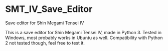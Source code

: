 # SMT_IV_Save_Editor
Save editor for Shin Megami Tensei IV

This is a save editor for Shin Megami Tensei IV, made in Python 3. Tested in Windows, most probably works in Ubuntu as well. Compatibility with Python 2 not tested though, feel free to test it.
